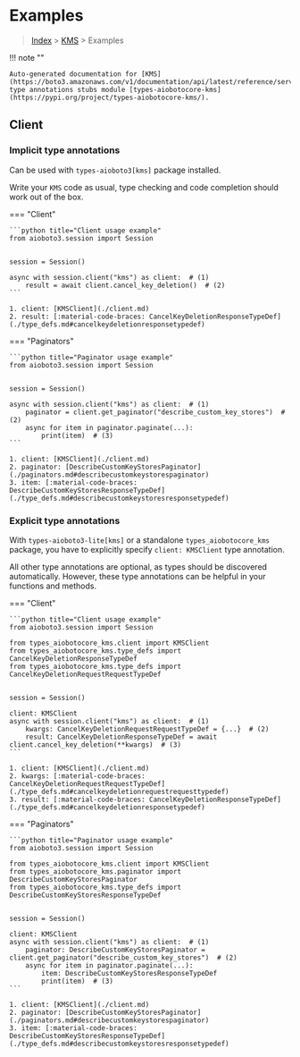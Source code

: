 # Examples

> [Index](../README.md) > [KMS](./README.md) > Examples

!!! note ""

    Auto-generated documentation for [KMS](https://boto3.amazonaws.com/v1/documentation/api/latest/reference/services/kms.html#KMS)
    type annotations stubs module [types-aiobotocore-kms](https://pypi.org/project/types-aiobotocore-kms/).

## Client

### Implicit type annotations

Can be used with `types-aioboto3[kms]` package installed.

Write your `KMS` code as usual,
type checking and code completion should work out of the box.



=== "Client"

    ```python title="Client usage example"
    from aioboto3.session import Session


    session = Session()

    async with session.client("kms") as client:  # (1)
        result = await client.cancel_key_deletion()  # (2)
    ```

    1. client: [KMSClient](./client.md)
    2. result: [:material-code-braces: CancelKeyDeletionResponseTypeDef](./type_defs.md#cancelkeydeletionresponsetypedef) 



=== "Paginators"

    ```python title="Paginator usage example"
    from aioboto3.session import Session


    session = Session()

    async with session.client("kms") as client:  # (1)
        paginator = client.get_paginator("describe_custom_key_stores")  # (2)
        async for item in paginator.paginate(...):
            print(item)  # (3)
    ```

    1. client: [KMSClient](./client.md)
    2. paginator: [DescribeCustomKeyStoresPaginator](./paginators.md#describecustomkeystorespaginator)
    3. item: [:material-code-braces: DescribeCustomKeyStoresResponseTypeDef](./type_defs.md#describecustomkeystoresresponsetypedef) 




### Explicit type annotations

With `types-aioboto3-lite[kms]`
or a standalone `types_aiobotocore_kms` package, you have to explicitly specify
`client: KMSClient` type annotation.

All other type annotations are optional, as types should be discovered automatically.
However, these type annotations can be helpful in your functions and methods.


=== "Client"

    ```python title="Client usage example"
    from aioboto3.session import Session

    from types_aiobotocore_kms.client import KMSClient
    from types_aiobotocore_kms.type_defs import CancelKeyDeletionResponseTypeDef
    from types_aiobotocore_kms.type_defs import CancelKeyDeletionRequestRequestTypeDef


    session = Session()

    client: KMSClient
    async with session.client("kms") as client:  # (1)
        kwargs: CancelKeyDeletionRequestRequestTypeDef = {...}  # (2)
        result: CancelKeyDeletionResponseTypeDef = await client.cancel_key_deletion(**kwargs)  # (3)
    ```

    1. client: [KMSClient](./client.md)
    2. kwargs: [:material-code-braces: CancelKeyDeletionRequestRequestTypeDef](./type_defs.md#cancelkeydeletionrequestrequesttypedef) 
    3. result: [:material-code-braces: CancelKeyDeletionResponseTypeDef](./type_defs.md#cancelkeydeletionresponsetypedef) 



=== "Paginators"

    ```python title="Paginator usage example"
    from aioboto3.session import Session

    from types_aiobotocore_kms.client import KMSClient
    from types_aiobotocore_kms.paginator import DescribeCustomKeyStoresPaginator
    from types_aiobotocore_kms.type_defs import DescribeCustomKeyStoresResponseTypeDef


    session = Session()

    client: KMSClient
    async with session.client("kms") as client:  # (1)
        paginator: DescribeCustomKeyStoresPaginator = client.get_paginator("describe_custom_key_stores")  # (2)
        async for item in paginator.paginate(...):
            item: DescribeCustomKeyStoresResponseTypeDef
            print(item)  # (3)
    ```

    1. client: [KMSClient](./client.md)
    2. paginator: [DescribeCustomKeyStoresPaginator](./paginators.md#describecustomkeystorespaginator)
    3. item: [:material-code-braces: DescribeCustomKeyStoresResponseTypeDef](./type_defs.md#describecustomkeystoresresponsetypedef) 




